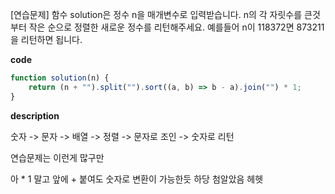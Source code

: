 <!--
파일 이름은 날짜-문제제목 (예시: 2021-03-21-완주하지못한선수.md)
-->

[연습문제] 함수 solution은 정수 n을 매개변수로 입력받습니다. n의 각 자릿수를 큰것부터 작은 순으로 정렬한 새로운 정수를 리턴해주세요. 예를들어 n이 118372면 873211을 리턴하면 됩니다.



**code**

```js
function solution(n) {
    return (n + "").split("").sort((a, b) => b - a).join("") * 1;
}
```

**description**

숫자 -> 문자 -> 배열 -> 정렬 -> 문자로 조인 -> 숫자로 리턴

연습문제는 이런게 많구만

아 * 1 말고 앞에 + 붙여도 숫자로 변환이 가능한듯 하당 첨알았음 헤헷
